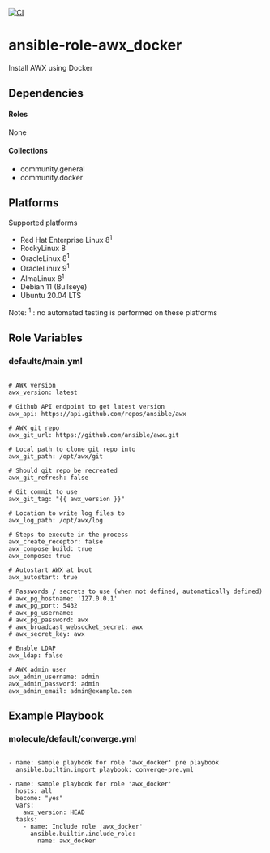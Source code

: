 [![CI](https://github.com/de-it-krachten/ansible-role-awx_docker/workflows/CI/badge.svg?event=push)](https://github.com/de-it-krachten/ansible-role-awx_docker/actions?query=workflow%3ACI)


# ansible-role-awx_docker

Install AWX using Docker 



## Dependencies

#### Roles
None

#### Collections
- community.general
- community.docker

## Platforms

Supported platforms

- Red Hat Enterprise Linux 8<sup>1</sup>
- RockyLinux 8
- OracleLinux 8<sup>1</sup>
- OracleLinux 9<sup>1</sup>
- AlmaLinux 8<sup>1</sup>
- Debian 11 (Bullseye)
- Ubuntu 20.04 LTS

Note:
<sup>1</sup> : no automated testing is performed on these platforms

## Role Variables
### defaults/main.yml
<pre><code>
# AWX version
awx_version: latest

# Github API endpoint to get latest version
awx_api: https://api.github.com/repos/ansible/awx

# AWX git repo
awx_git_url: https://github.com/ansible/awx.git

# Local path to clone git repo into
awx_git_path: /opt/awx/git

# Should git repo be recreated
awx_git_refresh: false

# Git commit to use
awx_git_tag: "{{ awx_version }}"

# Location to write log files to
awx_log_path: /opt/awx/log

# Steps to execute in the process
awx_create_receptor: false
awx_compose_build: true
awx_compose: true

# Autostart AWX at boot
awx_autostart: true

# Passwords / secrets to use (when not defined, automatically defined)
# awx_pg_hostname: '127.0.0.1'
# awx_pg_port: 5432
# awx_pg_username:
# awx_pg_password: awx
# awx_broadcast_websocket_secret: awx
# awx_secret_key: awx

# Enable LDAP
awx_ldap: false

# AWX admin user
awx_admin_username: admin
awx_admin_password: admin
awx_admin_email: admin@example.com
</pre></code>




## Example Playbook
### molecule/default/converge.yml
<pre><code>
- name: sample playbook for role 'awx_docker' pre playbook
  ansible.builtin.import_playbook: converge-pre.yml

- name: sample playbook for role 'awx_docker'
  hosts: all
  become: "yes"
  vars:
    awx_version: HEAD
  tasks:
    - name: Include role 'awx_docker'
      ansible.builtin.include_role:
        name: awx_docker
</pre></code>
